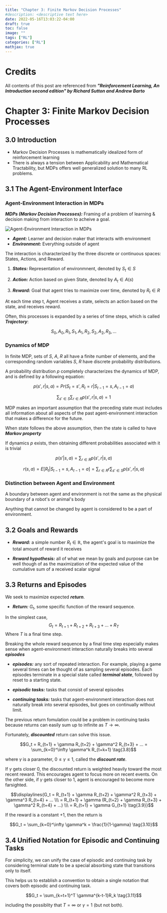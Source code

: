 ```yaml
---
title: "Chapter 3: Finite Markov Decision Processes"
#description: <descriptive text here>
date: 2022-05-16T13:03:22-04:00
draft: true
toc: false
image: ""
tags: ["RL"]
categories: ["RL"]
mathjax: true
---
```


# Credits
All contents of this post are referenced from ***"Reinforcement Learning, An Introduction second edition" by Richard Sutton and Andrew Barto***

# Chapter 3: Finite Markov Decision Processes

## 3.0 Introduction
- Markov Decision Processes is mathematically idealized form of reinforcement learning
- There is always a tension between Applicability and Mathematical Tractability, but MDPs offers well generalized solution to many RL problems.

## 3.1 The Agent-Environment Interface

### Agent-Environment Interaction in MDPs

***MDPs (Markov Decision Processes):*** Framing of a problem of learning & decision making from interaction to acheive a goal.

![Agent-Environment Interaction in MDPs](/InteractionInMDP.png "Agent-Environment Interaction in MDPs")

- ***Agent:*** Learner and decision maker that interacts with environment
- ***Environment:*** Everything outside of agent

The interaction is characterized by the three discrete or continuous spaces: States, Actions, and Reward.

1. ***States:*** Representation of environmnent, denoted by $S_t\in S$

2. ***Action:*** Action based on given State, denoted by $A_t\in A(s)$

3. ***Reward:*** Goal that agent tries to maximize over time, denoted by $R_t\in R$

At each time step t, Agent receives a state, selects an action based on the state, and receives reward.

Often, this processes is expanded by a series of time steps, which is called ***Trajectory***:

$$S_0, A_0, R_1, S_1, A_1, R_2, S_2, A_2, R_3, ... \tag{3.1}$$

### Dynamics of MDP

In finite MDP, sets of $S$, $A$, $R$ all have a finite number of elements, and the corresponding random variables $S$, $R$ have discrete probability distributions.

A probability distribution $p$ completely characterizes the dynamics of MDP, and is defined by a following equation:

$$p(s',r|s,a) = Pr(S_t=s', R_t=r | S_{t-1}=s, A_{t-1}=a) \tag{3.2}$$

$$\sum_{s'\in S} \sum_{r\in R} p(s', r|s, a) = 1 \tag{3.3}$$

MDP makes an important assumption that the preceding state must includes all information about all aspects of the past agent-environment interaction that makes a difference for the future.

When state follows the above assumption, then the state is called to have ***Markov property***

If dynamics $p$ exists, then obtaining different probabilities associated with it is trivial

$$p(s'|s, a) = \sum_{r\in R} p(s', r|s, a) \tag{3.4}$$

$$r(s,a) = E[R_t | S_{t-1}=s, A_{t-1}=a] = \sum_{r\in R}r\sum_{s'\in S}p(s', r|s, a) \tag{3.5}$$

### Distinction between Agent and Environment

A boundary between agent and environment is not the same as the physical boundary of a robot's or animal's body

Anything that cannot be changed by agent is considered to be a part of environment.

## 3.2 Goals and Rewards

- ***Reward:*** a simple number $R_t\in \mathbb R$, the agent's goal is to maximize the total amount of reward it receives

- ***Reward hypothesis:*** all of what we mean by goals and purpose can be well though of as the maximization of the expected value of the cumulative sum of a received scalar signal

## 3.3 Returns and Episodes

We seek to maximize expected ***return***.

- ***Return:*** $G_t$, some specific function of the reward sequence.

In the simplest case,
$$G_t = R_{t+1} + R_{t+2} + R_{t+3} + ... + R_{T} \tag{3.7}$$
Where $T$ is a final time step.

Breaking the whole reward sequence by a final time step especially makes sense when agent-environment interaction naturally breaks into several ***episodes***

- ***episodes:*** any sort of repeated interaction. For example, playing a game several times can be thought of as sampling several episodes. Each episodes terminate in a special state called ***terminal state***, followed by reset to a starting state.

- ***episodic tasks:*** tasks that consist of several episodes

- ***continuing tasks:*** tasks that agent-environment interaction does not naturally break into several episodes, but goes on continually without limit.

The previous return fomulation could be a problem in continuing tasks because returns can easily sum up to infinite as $T \to \infty$.

Fortunately, ***discounted*** return can solve this issue.

$$G_t = R_{t+1} + \gamma R_{t+2} + \gamma^2 R_{t+3} + ... = \sum_{k=0}^\infty \gamma^k R_{t+k+1} \tag{3.8}$$

where $\gamma$ is a parameter, $0 \leq \gamma \leq 1$, called the ***discount rate***.

If $\gamma$ gets closer 0, the discounted return is weighted heavily toward the most recent reward. This encourages agent to focus more on recent events. On the other side, if $\gamma$ gets closer to 1, agent is encouraged to become more farsighted.

$$\displaylines{G_t = R_{t+1} + \gamma R_{t+2} + \gamma^2 R_{t+3} + \gamma^3 R_{t+4} + ... \\\ = R_{t+1} + \gamma (R_{t+2} + \gamma R_{t+3} + \gamma^2 R_{t+4} + ...) \\\ = R_{t+1} + \gamma G_{t+1} \tag{3.9}}$$

If the reward is a constant +1, then the return is

$$G_t = \sum_{k=0}^\infty \gamma^k = \frac{1}{1-\gamma} \tag{3.10}$$

## 3.4 Unified Notation for Episodic and Continuing Tasks

For simplicity, we can unify the case of episodic and continuing task by considering terminal state to be a special absorbing state that transitions only to itself.

This helps us to establish a convention to obtain a single notation that covers both episodic and continuing task.

$$G_t = \sum_{k=t+1}^T \gamma^{k-t-1}R_k \tag{3.11}$$

including the possiblity that $T = \infty$ or $\gamma = 1$ (but not both).

